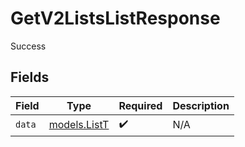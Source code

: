 # GetV2ListsListResponse

Success


## Fields

| Field                              | Type                               | Required                           | Description                        |
| ---------------------------------- | ---------------------------------- | ---------------------------------- | ---------------------------------- |
| `data`                             | [models.ListT](../models/listt.md) | :heavy_check_mark:                 | N/A                                |